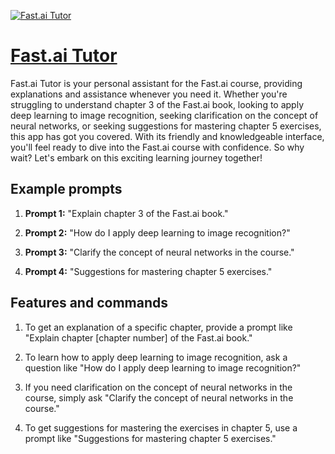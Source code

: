 [![Fast.ai Tutor](null)](https://chat.openai.com/g/g-9p4s4Cx6W-fast-ai-tutor)

# [Fast.ai Tutor](https://chat.openai.com/g/g-9p4s4Cx6W-fast-ai-tutor)

Fast.ai Tutor is your personal assistant for the Fast.ai course, providing explanations and assistance whenever you need it. Whether you're struggling to understand chapter 3 of the Fast.ai book, looking to apply deep learning to image recognition, seeking clarification on the concept of neural networks, or seeking suggestions for mastering chapter 5 exercises, this app has got you covered. With its friendly and knowledgeable interface, you'll feel ready to dive into the Fast.ai course with confidence. So why wait? Let's embark on this exciting learning journey together!

## Example prompts

1. **Prompt 1:** "Explain chapter 3 of the Fast.ai book."

2. **Prompt 2:** "How do I apply deep learning to image recognition?"

3. **Prompt 3:** "Clarify the concept of neural networks in the course."

4. **Prompt 4:** "Suggestions for mastering chapter 5 exercises."

## Features and commands

1. To get an explanation of a specific chapter, provide a prompt like "Explain chapter [chapter number] of the Fast.ai book."

2. To learn how to apply deep learning to image recognition, ask a question like "How do I apply deep learning to image recognition?"

3. If you need clarification on the concept of neural networks in the course, simply ask "Clarify the concept of neural networks in the course."

4. To get suggestions for mastering the exercises in chapter 5, use a prompt like "Suggestions for mastering chapter 5 exercises."

